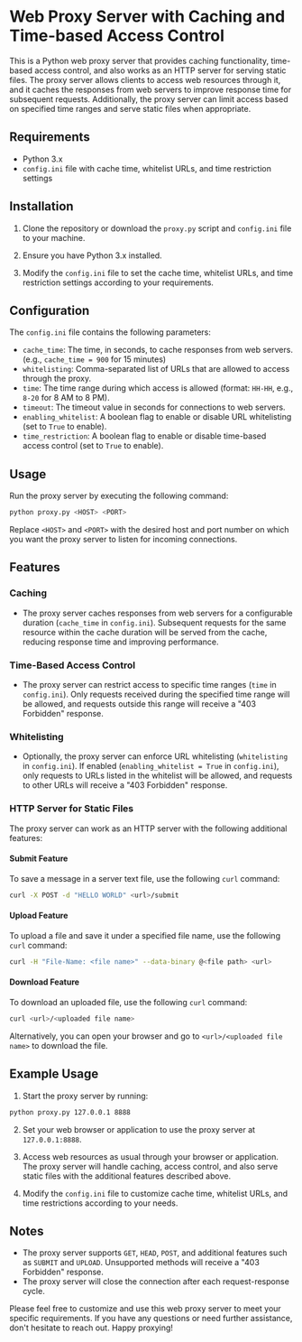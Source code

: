# Web Proxy Server with Caching and Time-based Access Control

This is a Python web proxy server that provides caching functionality, time-based access control, and also works as an HTTP server for serving static files. The proxy server allows clients to access web resources through it, and it caches the responses from web servers to improve response time for subsequent requests. Additionally, the proxy server can limit access based on specified time ranges and serve static files when appropriate.

## Requirements

- Python 3.x
- `config.ini` file with cache time, whitelist URLs, and time restriction settings

## Installation

1. Clone the repository or download the `proxy.py` script and `config.ini` file to your machine.

2. Ensure you have Python 3.x installed.

3. Modify the `config.ini` file to set the cache time, whitelist URLs, and time restriction settings according to your requirements.

## Configuration

The `config.ini` file contains the following parameters:

- `cache_time`: The time, in seconds, to cache responses from web servers. (e.g., `cache_time = 900` for 15 minutes)
- `whitelisting`: Comma-separated list of URLs that are allowed to access through the proxy.
- `time`: The time range during which access is allowed (format: `HH-HH`, e.g., `8-20` for 8 AM to 8 PM).
- `timeout`: The timeout value in seconds for connections to web servers.
- `enabling_whitelist`: A boolean flag to enable or disable URL whitelisting (set to `True` to enable).
- `time_restriction`: A boolean flag to enable or disable time-based access control (set to `True` to enable).

## Usage

Run the proxy server by executing the following command:

```bash
python proxy.py <HOST> <PORT>
```

Replace `<HOST>` and `<PORT>` with the desired host and port number on which you want the proxy server to listen for incoming connections.

## Features

### Caching

- The proxy server caches responses from web servers for a configurable duration (`cache_time` in `config.ini`). Subsequent requests for the same resource within the cache duration will be served from the cache, reducing response time and improving performance.

### Time-Based Access Control

- The proxy server can restrict access to specific time ranges (`time` in `config.ini`). Only requests received during the specified time range will be allowed, and requests outside this range will receive a "403 Forbidden" response.

### Whitelisting

- Optionally, the proxy server can enforce URL whitelisting (`whitelisting` in `config.ini`). If enabled (`enabling_whitelist = True` in `config.ini`), only requests to URLs listed in the whitelist will be allowed, and requests to other URLs will receive a "403 Forbidden" response.

### HTTP Server for Static Files

The proxy server can work as an HTTP server with the following additional features:

#### Submit Feature

To save a message in a server text file, use the following `curl` command:

```bash
curl -X POST -d "HELLO WORLD" <url>/submit
```

#### Upload Feature

To upload a file and save it under a specified file name, use the following `curl` command:

```bash
curl -H "File-Name: <file name>" --data-binary @<file path> <url>
```

#### Download Feature

To download an uploaded file, use the following `curl` command:

```bash
curl <url>/<uploaded file name>
```

Alternatively, you can open your browser and go to `<url>/<uploaded file name>` to download the file.

## Example Usage

1. Start the proxy server by running:

```bash
python proxy.py 127.0.0.1 8888
```

2. Set your web browser or application to use the proxy server at `127.0.0.1:8888`.

3. Access web resources as usual through your browser or application. The proxy server will handle caching, access control, and also serve static files with the additional features described above.

4. Modify the `config.ini` file to customize cache time, whitelist URLs, and time restrictions according to your needs.

## Notes

- The proxy server supports `GET`, `HEAD`, `POST`, and additional features such as `SUBMIT` and `UPLOAD`. Unsupported methods will receive a "403 Forbidden" response.
- The proxy server will close the connection after each request-response cycle.

Please feel free to customize and use this web proxy server to meet your specific requirements. If you have any questions or need further assistance, don't hesitate to reach out. Happy proxying!